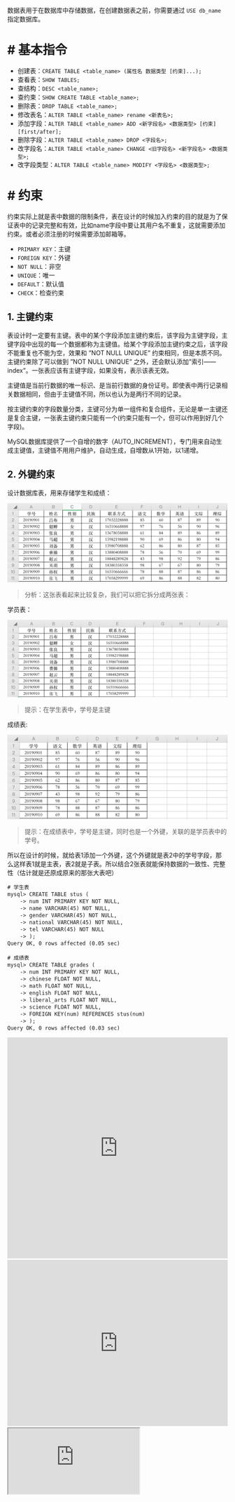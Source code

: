 数据表用于在数据库中存储数据，在创建数据表之前，你需要通过 `USE db_name` 指定数据库。

# # 基本指令

- 创建表：`CREATE TABLE <table_name> (属性名 数据类型 [约束]...);`
- 查看表：`SHOW TABLES;`
- 查结构：`DESC <table_name>;`
- 查约束：`SHOW CREATE TABLE <table_name>;`
- 删除表：`DROP TABLE <table_name>;`
- 修改表名：`ALTER TABLE <table_name> rename <新表名>;`
- 添加字段：`ALTER TABLE <table_name> ADD <新字段名> <数据类型> [约束] [first/after];`
- 删除字段：`ALTER TABLE <table_name> DROP <字段名>;`
- 改字段名：`ALTER TABLE <table_name> CHANGE <旧字段名> <新字段名> <数据类型>;`
- 改字段类型：`ALTER TABLE <table_name> MODIFY <字段名> <数据类型>;`

# # 约束

约束实际上就是表中数据的限制条件，表在设计的时候加入约束的目的就是为了保证表中的记录完整和有效，比如name字段中要让其用户名不重复，这就需要添加约束。或者必须注册的时候需要添加邮箱等。

- `PRIMARY KEY`：主键
- `FOREIGN KEY`：外键
- `NOT NULL`：非空
- `UNIQUE`：唯一
- `DEFAULT`：默认值
- `CHECK`：检查约束

## 1. 主键约束

表设计时一定要有主键。表中的某个字段添加主键约束后，该字段为主键字段，主键字段中出现的每一个数据都称为主键值。给某个字段添加主键约束之后，该字段不能重复也不能为空，效果和 ”NOT NULL UNIQUE” 约束相同，但是本质不同。主键约束除了可以做到 ”NOT NULL UNIQUE” 之外，还会默认添加”索引——index”。一张表应该有主键字段，如果没有，表示该表无效。

主键值是当前行数据的唯一标识、是当前行数据的身份证号。即使表中两行记录相关数据相同，但由于主键值不同，所以也认为是两行不同的记录。

按主键约束的字段数量分类，主键可分为单一组件和复合组件，无论是单一主键还是复合主键，一张表主键约束只能有一个(约束只能有一个，但可以作用到好几个字段)。

MySQL数据库提供了一个自增的数字（AUTO_INCREMENT），专门用来自动生成主键值，主键值不用用户维护，自动生成，自增数从1开始，以1递增。

## 2. 外键约束

设计数据库表，用来存储学生和成绩：

![](./IMGS/foreign_key_1.png)

> 分析：这张表看起来比较复杂，我们可以把它拆分成两张表：

学员表：

![](./IMGS/foreign_key_2.png)

> 提示：在学生表中，学号是主键

成绩表:

![](./IMGS/foreign_key_3.png)

> 提示：在成绩表中，学号是主键，同时也是一个外键，关联的是学员表中的学号。

所以在设计的时候，就给表1添加一个外键，这个外键就是表2中的学号字段，那么这样表1就是主表，表2就是子表。所以结合2张表就能保持数据的一致性、完整性（估计就是还原成原来的那张大表吧）

```mysql
# 学生表
mysql> CREATE TABLE stus (
    -> num INT PRIMARY KEY NOT NULL,
    -> name VARCHAR(45) NOT NULL,
    -> gender VARCHAR(45) NOT NULL,
    -> national VARCHAR(45) NOT NULL,
    -> tel VARCHAR(45) NOT NULL
  	-> );
Query OK, 0 rows affected (0.05 sec)

# 成绩表
mysql> CREATE TABLE grades (
    -> num INT PRIMARY KEY NOT NULL,
    -> chinese FLOAT NOT NULL,
    -> math FLOAT NOT NULL,
    -> english FLOAT NOT NULL,
    -> liberal_arts FLOAT NOT NULL,
    -> science FLOAT NOT NULL,
    -> FOREIGN KEY(num) REFERENCES stus(num)
    -> );
Query OK, 0 rows affected (0.03 sec)
```

<iframe height="504" style="width: 100%;" scrolling="no" title="列表嵌套" src="https://codepen.io/lihongyao/embed/preview/RwNwKzX?height=504&theme-id=light&default-tab=html,result" frameborder="no" allowtransparency="true" allowfullscreen="true">
  See the Pen <a href='https://codepen.io/lihongyao/pen/RwNwKzX'>列表嵌套</a> by LiHongyao
  (<a href='https://codepen.io/lihongyao'>@lihongyao</a>) on <a href='https://codepen.io'>CodePen</a>.
</iframe>



<iframe height="379" style="width: 100%;" scrolling="no" title="列表嵌套" src="https://codepen.io/lihongyao/embed/preview/RwNwKzX?height=379&theme-id=dark&default-tab=html,result" frameborder="no" allowtransparency="true" allowfullscreen="true">
  See the Pen <a href='https://codepen.io/lihongyao/pen/RwNwKzX'>列表嵌套</a> by LiHongyao
  (<a href='https://codepen.io/lihongyao'>@lihongyao</a>) on <a href='https://codepen.io'>CodePen</a>.
</iframe>

<iframe src="https://codepen.io/devmidai/pen/RKzwWr"></iframe>